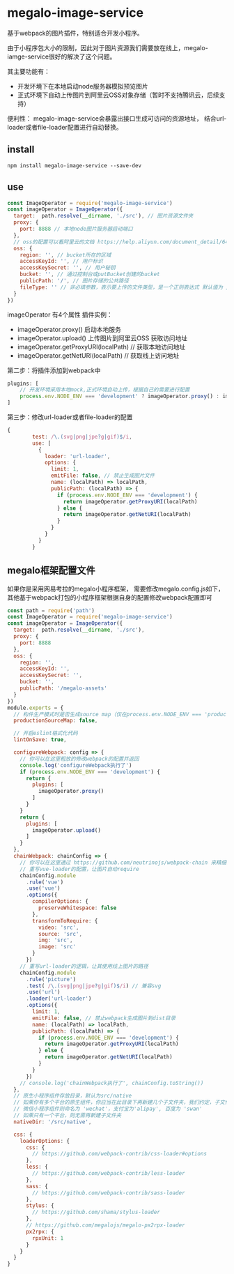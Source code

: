 # megalo-image-service
基于webpack的图片插件，特别适合开发小程序。

由于小程序包大小的限制，因此对于图片资源我们需要放在线上，megalo-iamge-service很好的解决了这个问题。

其主要功能有：
- 开发环境下在本地启动node服务器模拟预览图片
- 正式环境下自动上传图片到阿里云OSS对象存储（暂时不支持腾讯云，后续支持）

便利性：
megalo-image-service会暴露出接口生成可访问的资源地址，
结合url-loader或者file-loader配置进行自动替换。

## install
```npm
npm install megalo-image-service --save-dev
```
## use

```js
const ImageOperator = require('megalo-image-service')
const imageOperator = ImageOperator({
  target:  path.resolve(__dirname, './src'), // 图片资源文件夹
  proxy: {
    port: 8888 // 本地node图片服务器启动端口
  },
  // oss的配置可以看阿里云的文档 https://help.aliyun.com/document_detail/64097.html?spm=a2c4g.11186623.6.1009.293d5f81ri8yCS
  oss: {
    region: '', // bucket所在的区域
    accessKeyId: '', // 用户标识
    accessKeySecret: '', // 用户秘钥
    bucket: '', // 通过控制台或putBucket创建的bucket
    publicPath: '/', // 图片存储的公共路径
    fileType: '' // 非必填参数，表示要上传的文件类型，是一个正则表达式 默认值为 /\.(svg|png|jpe?g|gif)$/i
  }
})
```
imageOperator 有4个属性
插件实例：
- imageOperator.proxy() 启动本地服务
- imageOperator.upload() 上传图片到阿里云OSS
获取访问地址
- imageOperator.getProxyURI(localPath) // 获取本地访问地址
- imageOperator.getNetURI(localPath) // 获取线上访问地址

第二步：将插件添加到webpack中
```webpack.config.js
plugins: [
    // 开发环境采用本地mock,正式环境自动上传，根据自己的需要进行配置
    process.env.NODE_ENV === 'development' ? imageOperator.proxy() : imageOperator.upload()
]
```
第三步：修改url-loader或者file-loader的配置
```js
{
        test: /\.(svg|png|jpe?g|gif)$/i,
        use: [
          {
            loader: 'url-loader',
            options: {
              limit: 1,
              emitFile: false, // 禁止生成图片文件
              name: (localPath) => localPath,
              publicPath: (localPath) => {
                if (process.env.NODE_ENV === 'development') {
                  return imageOperator.getProxyURI(localPath)
                } else {
                  return imageOperator.getNetURI(localPath)
                }
              }
            }
          }
        }
```
## megalo框架配置文件
如果你是采用网易考拉的megalo小程序框架，
需要修改megalo.config.js如下，其他基于webpack打包的小程序框架根据自身的配置修改webpack配置即可
```megalo.config.js
const path = require('path')
const ImageOperator = require('megalo-image-service')
const imageOperator = ImageOperator({
  target:  path.resolve(__dirname, './src'),
  proxy: {
    port: 8888
  },
  oss: {
    region: '',
    accessKeyId: '',
    accessKeySecret: '',
    bucket: '',
    publicPath: '/megalo-assets'
  }
})
module.exports = {
  // 构件生产模式时是否生成source map（仅在process.env.NODE_ENV === 'production' 时该选项生效）
  productionSourceMap: false,

  // 开启eslint格式化代码
  lintOnSave: true,

  configureWebpack: config => {
    // 你可以在这里粗放的修改webpack的配置并返回
    console.log('configureWebpack执行了')
    if (process.env.NODE_ENV === 'development') {
      return {
        plugins: [
          imageOperator.proxy()
        ]
      }
    }
    return {
      plugins: [
        imageOperator.upload()
      ]
    }
  },
  chainWebpack: chainConfig => {
    // 你可以在这里通过 https://github.com/neutrinojs/webpack-chain 来精细的修改webpack配置
    // 重写vue-loader的配置，让图片自动require
    chainConfig.module
      .rule('vue')
      .use('vue')
      .options({
        compilerOptions: {
          preserveWhitespace: false
        },
        transformToRequire: {
          video: 'src',
          source: 'src',
          img: 'src',
          image: 'src'
        }
      })
    // 重写url-loader的逻辑，让其使用线上图片的路径
    chainConfig.module
      .rule('picture')
      .test( /\.(svg|png|jpe?g|gif)$/i) // 兼容svg
      .use('url')
      .loader('url-loader')
      .options({
        limit: 1,
        emitFile: false, // 禁止webpack生成图片到dist目录
        name: (localPath) => localPath,
        publicPath: (localPath) => {
          if (process.env.NODE_ENV === 'development') {
            return imageOperator.getProxyURI(localPath)
          } else {
            return imageOperator.getNetURI(localPath)
          }
        }
      })
    // console.log('chainWebpack执行了', chainConfig.toString())
  },
  // 原生小程序组件存放目录，默认为src/native
  // 如果你有多个平台的原生组件，你应当在此目录下再新建几个子文件夹，我们约定，子文件夹名和平台的名字一致:
  // 微信小程序组件则命名为 'wechat'，支付宝为'alipay', 百度为 'swan'
  // 如果只有一个平台，则无需再新建子文件夹
  nativeDir: '/src/native',

  css: {
    loaderOptions: {
      css: {
        // https://github.com/webpack-contrib/css-loader#options
      },
      less: {
        // https://github.com/webpack-contrib/less-loader
      },
      sass: {
        // https://github.com/webpack-contrib/sass-loader
      },
      stylus: {
        // https://github.com/shama/stylus-loader
      },
      // https://github.com/megalojs/megalo-px2rpx-loader
      px2rpx: {
        rpxUnit: 1
      }
    }
  }
}


```
